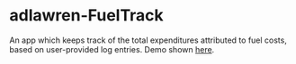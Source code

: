 # adlawren-FuelTrack
An app which keeps track of the total expenditures attributed to fuel costs, based on user-provided log entries. Demo shown [here](https://youtu.be/aAt6PbY8ZYc).
